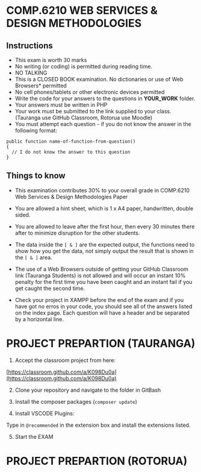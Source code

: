 # COMP.6210 WEB SERVICES & DESIGN METHODOLOGIES	

## Instructions
*	This exam is worth 30 marks
*	No writing (or coding) is permitted during reading time. 
*	NO TALKING
*	This is a CLOSED BOOK examination. No dictionaries or use of Web Browsers* permitted
*	No cell phones/tablets or other electronic devices permitted
*	Write the code for your answers to the questions in **YOUR_WORK** folder.
* Your answers must be written in PHP
* Your work must be submitted to the link supplied to your class. (Tauranga use GitHub Classroom, Rotorua use Moodle)
* You must attempt each question - if you do not know the answer in the following format:

```
public function name-of-function-from-question()
{
  // I do not know the answer to this question
}
```

## Things to know
 
* This examination contributes 30% to your overall grade in COMP.6210 Web Services & Design Methodologies Paper 

* You are allowed a hint sheet, which is 1 x A4 paper, handwritten, double sided.

* You are allowed to leave after the first hour, then every 30 minutes there after to minimize disruption for the other students.

* The data inside the `[ & ]` are the expected output, the functions need to show how you get the data, not simply output the result that is shown in the `[ & ]` area.

* The use of a Web Browsers outside of getting your GitHub Classroom link (Tauranga Students) is not allowed and will occur an instant 10% penalty for the first time you have been caught and an instant fail if you get caught the second time.

* Check your project in XAMPP before the end of the exam and if you have got no erros in your code, you should see all of the answers listed on the index page. Each question will have a header and be separated by a horizontal line.

# PROJECT PREPARTION (TAURANGA)

1. Accept the classroom project from here:

[https://classroom.github.com/a/K098Du0a](https://classroom.github.com/a/K098Du0a)

2. Clone your repository and navigate to the folder in GitBash

3. Install the composer packages (`composer update`)

4. Install VSCODE Plugins:

Type in `@recommended` in the extension box and install the extensions listed.

5. Start the EXAM

# PROJECT PREPARTION (ROTORUA)

